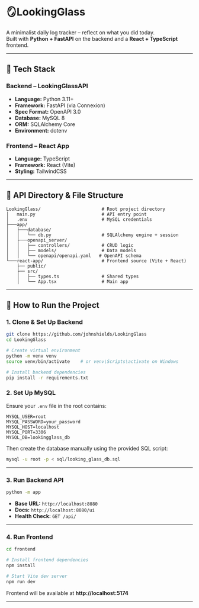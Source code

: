 # 🪞LookingGlass

A minimalist daily log tracker – reflect on what you did today.  
Built with **Python + FastAPI** on the backend and a **React + TypeScript** frontend.

---

## 🔧 Tech Stack

### Backend – LookingGlassAPI
- **Language:** Python 3.11+
- **Framework:** FastAPI (via Connexion)
- **Spec Format:** OpenAPI 3.0
- **Database:** MySQL 8
- **ORM:** SQLAlchemy Core
- **Environment:** dotenv

### Frontend – React App
- **Language:** TypeScript
- **Framework:** React (Vite)
- **Styling:** TailwindCSS

---

## 📁 API Directory & File Structure

```
LookingGlass/                       # Root project directory
│   main.py                         # API entry point
│   .env                            # MySQL credentials
├───app/
│   ├───database/
│   │   └── db.py                   # SQLAlchemy engine + session
│   ├───openapi_server/
│   │   ├── controllers/            # CRUD logic
│   │   ├── models/                 # Data models
│   │   └── openapi/openapi.yaml   # OpenAPI schema
└───react-app/                      # Frontend source (Vite + React)
    ├── public/
    ├── src/
    │   ├── types.ts                # Shared types
    │   └── App.tsx                 # Main app
```

---

## 🚀 How to Run the Project

### 1. Clone & Set Up Backend

```bash
git clone https://github.com/johnshields/LookingGlass
cd LookingGlass

# Create virtual environment
python -m venv venv
source venv/bin/activate    # or venv\Scripts\activate on Windows

# Install backend dependencies
pip install -r requirements.txt
```

### 2. Set Up MySQL

Ensure your `.env` file in the root contains:

```env
MYSQL_USER=root
MYSQL_PASSWORD=your_password
MYSQL_HOST=localhost
MYSQL_PORT=3306
MYSQL_DB=lookingglass_db
```

Then create the database manually using the provided SQL script:

```bash
mysql -u root -p < sql/looking_glass_db.sql
```

---

### 3. Run Backend API

```bash
python -m app
```

- **Base URL:** `http://localhost:8080`
- **Docs:** `http://localhost:8080/ui`
- **Health Check:** `GET /api/`

---

### 4. Run Frontend

```bash
cd frontend

# Install frontend dependencies
npm install

# Start Vite dev server
npm run dev
```

Frontend will be available at **http://localhost:5174**

---

